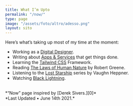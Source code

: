 ```yaml
---
title: What I’m Upto
permalink: "/now/"
type: page
image: "/assets/foto/altro/adesso.png"
layout: sito
---
```


Here’s what’s taking up most of my time at the moment:

- Working as a [Digital Designer][1].
- Writing about [Apps & Services][2] that get things done.
- Learning the [Tailwind CSS][3] Framework.
- Reading [The Laws of Human Nature][4] by Robert Greene.
- Listening to the [Lost Starship][5] series by Vaughn Heppner.
- Watching [Black Lightning][6].

<br>
*“Now” page inspired by [Derek Sivers.][0]*
<br>
*Last Updated • June 14th 2021.*

[0]: https://sivers.org/nowff
[1]: /studio/
[2]: /articles/
[3]: https://nuxtjs.org/
[4]: https://www.goodreads.com/book/show/39330937-the-laws-of-human-nature
[5]: https://www.goodreads.com/series/148505-lost-starship
[6]: https://www.imdb.com/title/tt6045840/